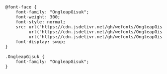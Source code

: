 <pre>
@font-face {
    font-family: "OngleapGisuk";
    font-weight: 300;
    font-style: normal;
    src: url("https://cdn.jsdelivr.net/gh/wefonts/OngleapGisuk/OngleapGisuk.woff2") format("woff2"),
         url("https://cdn.jsdelivr.net/gh/wefonts/OngleapGisuk/OngleapGisuk.woff") format("woff"),
         url("https://cdn.jsdelivr.net/gh/wefonts/OngleapGisuk/OngleapGisuk.ttf") format("truetype");
    font-display: swap;
}

.OngleapGisuk {
    font-family: "OngleapGisuk";
}

</pre>
